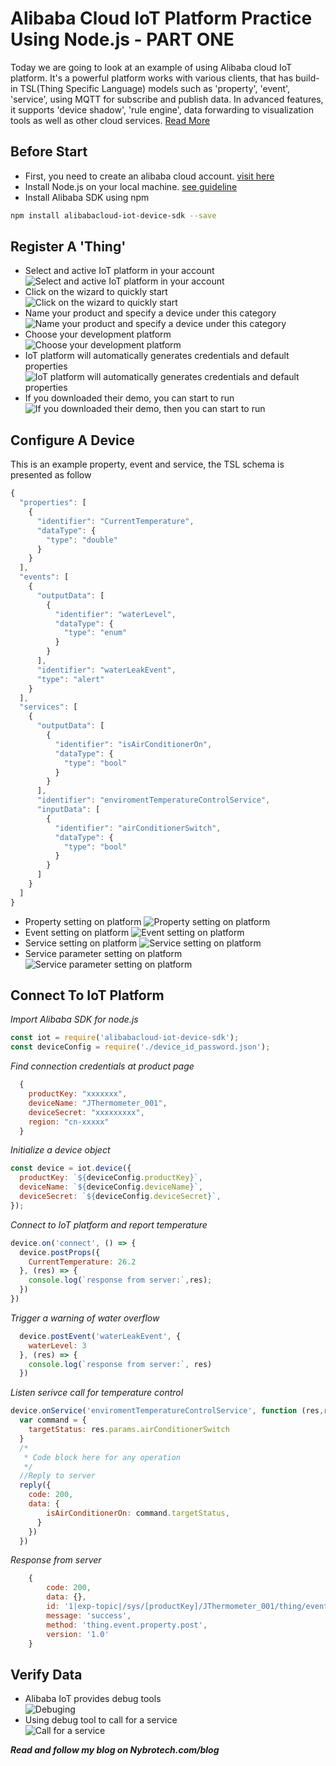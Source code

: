 # Alibaba Cloud IoT Platform Practice Using Node.js - PART ONE

Today we are going to look at an example of using Alibaba cloud IoT platform. It's a powerful platform works with various clients, that has build-in TSL(Thing Specific Language) models such as 'property', 'event', 'service', using MQTT for subscribe and publish data. In advanced features, it supports 'device shadow', 'rule engine', data forwarding to visualization tools as well as other cloud services. [Read More](https://www.alibabacloud.com/solutions/IoT)<br/>

## Before Start
- First, you need to create an alibaba cloud account. [visit here](alibabacloud.com)
- Install Node.js on your local machine. [see guideline](https://nodejs.org/en/download/)
- Install Alibaba SDK using npm
```bash
npm install alibabacloud-iot-device-sdk --save
```

## Register A 'Thing'
- Select and active IoT platform in your account<br/>
   ![Select and active IoT platform in your account](https://drive.google.com/uc?export=view&id=1pAMR_sK-iCd-p1bgi9FZXoP_Q19PflUr)
- Click on the wizard to quickly start<br/>
   ![Click on the wizard to quickly start](https://drive.google.com/uc?export=view&id=1Fxo0LGBMAAbY3tQTfdHaIFTDaUj-tzfP)
- Name your product and specify a device under this category<br/>
   ![Name your product and specify a device under this category](https://drive.google.com/uc?export=view&id=1_2uRY-dZkis45Bg_QUFFx8ExdBuoVUsn)
- Choose your development platform<br/>
   ![Choose your development platform](https://drive.google.com/uc?export=view&id=1Ki_UD7WY9ZvXvimeX18qZzSzgosbjymf)
- IoT platform will automatically generates credentials and default properties<br/>
   ![IoT platform will automatically generates credentials and default properties](https://drive.google.com/uc?export=view&id=1uwN71AbmgH_b4WANAbSgoQXZNCqYnGpo)
- If you downloaded their demo, you can start to run<br/>
   ![If you downloaded their demo, then you can start to run](https://drive.google.com/uc?export=view&id=1H5BWl1kR4waUEPYdIdgDEBdM-_-Ziykl)

## Configure A Device
This is an example property, event and service, the TSL schema is presented as follow
```javascript
{
  "properties": [
    {
      "identifier": "CurrentTemperature",
      "dataType": {
        "type": "double"
      }
    }
  ],
  "events": [
    {
      "outputData": [
        {
          "identifier": "waterLevel",
          "dataType": {
            "type": "enum"
          }
        }
      ],
      "identifier": "waterLeakEvent",
      "type": "alert"
    }
  ],
  "services": [
    {
      "outputData": [
        {
          "identifier": "isAirConditionerOn",
          "dataType": {
            "type": "bool"
          }
        }
      ],
      "identifier": "enviromentTemperatureControlService",
      "inputData": [
        {
          "identifier": "airConditionerSwitch",
          "dataType": {
            "type": "bool"
          }
        }
      ]
    }
  ]
}
```
- Property setting on platform
  ![Property setting on platform](https://drive.google.com/uc?export=view&id=1h6F0Qd_HrXBt8q8OkyB7h2gB-ZoEIK7M)
- Event setting on platform
  ![Event setting on platform](https://drive.google.com/uc?export=view&id=1GJkYuCwtev2USwO_ffYtlbHQlgNB9ore)
- Service setting on platform
  ![Service setting on platform](https://drive.google.com/uc?export=view&id=1AYwgJIKDzuriGKL0L5yz-kkrBeZvKFcX)
- Service parameter setting on platform
  ![Service parameter setting on platform](https://drive.google.com/uc?export=view&id=12evtj95ur0cskLP9gl4jJxhXI0VCn6If)

## Connect To IoT Platform
*Import Alibaba SDK for node.js*
```javascript
const iot = require('alibabacloud-iot-device-sdk');
const deviceConfig = require('./device_id_password.json');
```
*Find connection credentials at product page*
```javascript
  {
    productKey: "xxxxxxx",
    deviceName: "JThermometer_001",
    deviceSecret: "xxxxxxxxx",
    region: "cn-xxxxx"
  }
```
*Initialize a device object*
```javascript
const device = iot.device({
  productKey: `${deviceConfig.productKey}`,
  deviceName: `${deviceConfig.deviceName}`,
  deviceSecret: `${deviceConfig.deviceSecret}`,
});
```
*Connect to IoT platform and report temperature*
```javascript
device.on('connect', () => {
  device.postProps({
    CurrentTemperature: 26.2
  }, (res) => {
    console.log(`response from server:`,res);
  })
})
```
*Trigger a warning of water overflow*
```javascript
  device.postEvent('waterLeakEvent', {
    waterLevel: 3
  }, (res) => {
    console.log(`response from server:`, res)
  })
```
*Listen serivce call for temperature control*
```javascript
device.onService('enviromentTemperatureControlService', function (res,reply) {
  var command = { 
    targetStatus: res.params.airConditionerSwitch
  }
  /*  
   * Code block here for any operation
   */
  //Reply to server
  reply({
    code: 200,
    data: {
        isAirConditionerOn: command.targetStatus,
      }
    })
  })
```
*Response from server*
```javascript
    { 
        code: 200,
        data: {},
        id: '1|exp-topic|/sys/[productKey]/JThermometer_001/thing/event/property/post_reply',
        message: 'success',
        method: 'thing.event.property.post',
        version: '1.0' 
    }
```

## Verify Data
- Alibaba IoT provides debug tools<br/>
  ![Debuging](https://drive.google.com/uc?export=view&id=1kDxXBBSG8iVVTqwjV2mCh1WccovT4v6w)
- Using debug tool to call for a service<br/>
  ![Call for a service](https://drive.google.com/uc?export=view&id=17AkOU_bXPZOVQ8fgD2G6fcZNFud145Fa)


***Read and follow my blog on Nybrotech.com/blog***